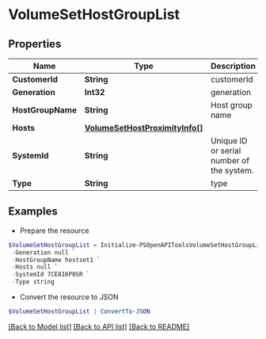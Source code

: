 # VolumeSetHostGroupList
## Properties

Name | Type | Description | Notes
------------ | ------------- | ------------- | -------------
**CustomerId** | **String** | customerId | [optional] 
**Generation** | **Int32** | generation | [optional] 
**HostGroupName** | **String** | Host group name | [optional] 
**Hosts** | [**VolumeSetHostProximityInfo[]**](VolumeSetHostProximityInfo.md) |  | [optional] 
**SystemId** | **String** | Unique ID or serial number of the system. | [optional] 
**Type** | **String** | type | [optional] 

## Examples

- Prepare the resource
```powershell
$VolumeSetHostGroupList = Initialize-PSOpenAPIToolsVolumeSetHostGroupList  -CustomerId string `
 -Generation null `
 -HostGroupName hostset1 `
 -Hosts null `
 -SystemId 7CE816P0SR `
 -Type string
```

- Convert the resource to JSON
```powershell
$VolumeSetHostGroupList | ConvertTo-JSON
```

[[Back to Model list]](../README.md#documentation-for-models) [[Back to API list]](../README.md#documentation-for-api-endpoints) [[Back to README]](../README.md)

